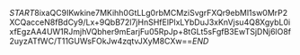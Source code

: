 $START$8ixaQC9IKwkine7MKihh0GtLLg0rbMCMziSvgrFXQr9ebMl1sw0MrP2XCQacceN8fBdCy9/Lx+9QbB72l7jHnSHfElPlxLYbDuJ3xKnVjsu4Q8XgybL0ixfEgzAA4UW1RJmjhVQbher9mEarjFu05RpJp+8tGLt5sFgfB3EwTSjDNj6lO8f2uyzATfWC/T11GUWsFOkJw4zqtvJXyM8CXw==$END$